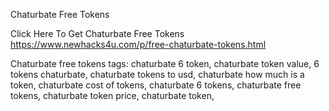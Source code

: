 Chaturbate Free Tokens

Click Here To Get Chaturbate Free Tokens https://www.newhacks4u.com/p/free-chaturbate-tokens.html

Chaturbate free tokens tags:
chaturbate 6 token,
chaturbate token value,
6 tokens chaturbate,
chaturbate tokens to usd,
chaturbate how much is a token,
chaturbate cost of tokens,
chaturbate 6 tokens,
chaturbate free tokens,
chaturbate token price,
chaturbate token,
